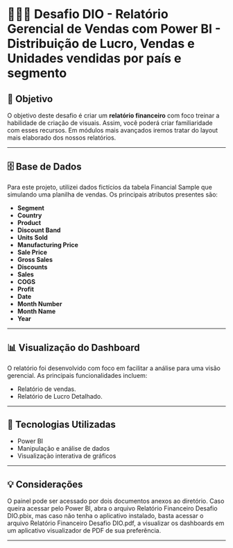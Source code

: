 # 🧑🏼‍💻 Desafio DIO - Relatório Gerencial de Vendas com Power BI - Distribuição de Lucro, Vendas e Unidades vendidas por país e segmento

## 🎯 Objetivo

O objetivo deste desafio é criar um **relatório financeiro** com foco treinar a habilidade de criação de visuais. Assim, você poderá criar familiaridade com esses recursos. Em módulos mais avançados iremos tratar do layout mais elaborado dos nossos relatórios.  

---

## 🗄️ Base de Dados

Para este projeto, utilizei dados fictícios da tabela Financial Sample que simulando uma planilha de vendas. Os principais atributos presentes são:

- **Segment**
- **Country**
- **Product** 	 
- **Discount Band** 	
- **Units Sold**	 
- **Manufacturing Price** 	 
- **Sale Price** 	 
- **Gross Sales** 	 
- **Discounts** 	  
- **Sales** 	 
- **COGS** 	 
- **Profit** 	
- **Date**	
- **Month Number**	 
- **Month Name** 	
- **Year**

---

## 📊 Visualização do Dashboard

O relatório foi desenvolvido com foco em facilitar a análise para uma visão gerencial. As principais funcionalidades incluem:

- Relatório de vendas.
- Relatório de Lucro Detalhado.

---

## 🔧 Tecnologias Utilizadas

- Power BI
- Manipulação e análise de dados
- Visualização interativa de gráficos

---

## 💡 Considerações

O painel pode ser acessado por dois documentos anexos ao diretório. Caso queira acessar pelo Power BI, abra o arquivo Relatório Financeiro Desafio DIO.pbix, mas caso não tenha o aplicativo instalado, basta acessar o arquivo Relatório Financeiro Desafio DIO.pdf, a visualizar os dashboards em um aplicativo visualizador de PDF de sua preferência. 

---